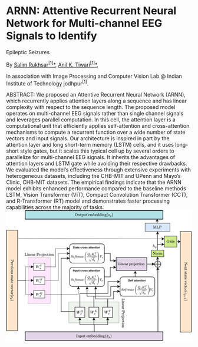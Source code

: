 # ARNN: Attentive Recurrent Neural Network for Multi-channel EEG Signals to Identify
Epileptic Seizures


By [Salim Rukhsar<sup>[1]</sup><span>&#42;</span>](https://www.linkedin.com/in/salim-rukhsar-10845282/),
[Anil K. Tiwari<sup>[1]</sup><span>&#42;</span>](http://home.iitj.ac.in/~akt/),

In association with Image Processing and Computer Vision Lab @ Indian Institute of Technology jodhpur<sup>[1]</sup>.

ABSTRACT: We proposed an Attentive Recurrent Neural Network (ARNN), which recurrently applies attention layers along a sequence and
has linear complexity with respect to the sequence length. The proposed model operates on multi-channel EEG signals rather than
single channel signals and leverages parallel computation. In this cell, the attention layer is a computational unit that efficiently
applies self-attention and cross-attention mechanisms to compute a recurrent function over a wide number of state vectors and
input signals. Our architecture is inspired in part by the attention layer and long short-term memory (LSTM) cells, and it uses
long-short style gates, but it scales this typical cell up by several orders to parallelize for multi-channel EEG signals. It inherits the
advantages of attention layers and LSTM gate while avoiding their respective drawbacks. We evaluated the model’s effectiveness
through extensive experiments with heterogeneous datasets, including the CHB-MIT and UPenn and Mayo’s Clinic, CHB-MIT
datasets. The empirical findings indicate that the ARNN model exhibits enhanced performance compared to the baseline methods
LSTM, Vision Transformer (ViT), Compact Convolution Transformer (CCT), and R-Transformer (RT) model and demonstrates
faster processing capabilities across the majority of tasks. ![](ARNN-Arch.png)
